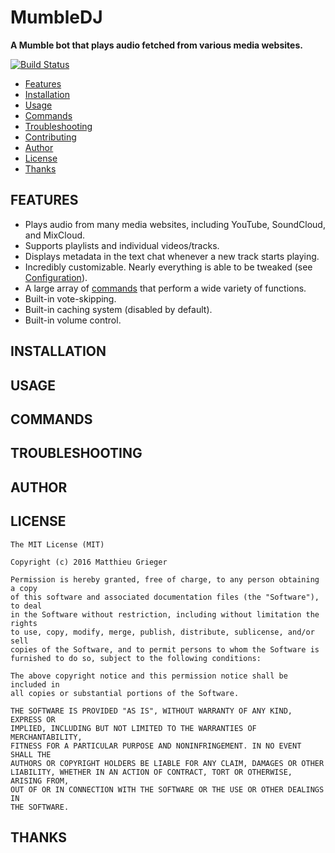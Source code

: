 MumbleDJ
========
**A Mumble bot that plays audio fetched from various media websites.**

[![Build Status](https://travis-ci.org/matthieugrieger/mumbledj.svg?branch=refactor)](https://travis-ci.org/matthieugrieger/mumbledj)

* [Features](#features)
* [Installation](#installation)
* [Usage](#usage)
* [Commands](#commands)
* [Troubleshooting](#troubleshooting)
* [Contributing](#contributing)
* [Author](#author)
* [License](#license)
* [Thanks](#thanks)

## FEATURES
* Plays audio from many media websites, including YouTube, SoundCloud, and MixCloud.
* Supports playlists and individual videos/tracks.
* Displays metadata in the text chat whenever a new track starts playing.
* Incredibly customizable. Nearly everything is able to be tweaked (see [Configuration](#configuration)).
* A large array of [commands](#commands) that perform a wide variety of functions.
* Built-in vote-skipping.
* Built-in caching system (disabled by default).
* Built-in volume control.

## INSTALLATION

## USAGE

## COMMANDS

## TROUBLESHOOTING

## AUTHOR

## LICENSE
```
The MIT License (MIT)

Copyright (c) 2016 Matthieu Grieger

Permission is hereby granted, free of charge, to any person obtaining a copy
of this software and associated documentation files (the "Software"), to deal
in the Software without restriction, including without limitation the rights
to use, copy, modify, merge, publish, distribute, sublicense, and/or sell
copies of the Software, and to permit persons to whom the Software is
furnished to do so, subject to the following conditions:

The above copyright notice and this permission notice shall be included in
all copies or substantial portions of the Software.

THE SOFTWARE IS PROVIDED "AS IS", WITHOUT WARRANTY OF ANY KIND, EXPRESS OR
IMPLIED, INCLUDING BUT NOT LIMITED TO THE WARRANTIES OF MERCHANTABILITY,
FITNESS FOR A PARTICULAR PURPOSE AND NONINFRINGEMENT. IN NO EVENT SHALL THE
AUTHORS OR COPYRIGHT HOLDERS BE LIABLE FOR ANY CLAIM, DAMAGES OR OTHER
LIABILITY, WHETHER IN AN ACTION OF CONTRACT, TORT OR OTHERWISE, ARISING FROM,
OUT OF OR IN CONNECTION WITH THE SOFTWARE OR THE USE OR OTHER DEALINGS IN
THE SOFTWARE.
```

## THANKS
